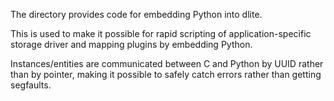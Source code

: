 The directory provides code for embedding Python into dlite.

This is used to make it possible for rapid scripting of
application-specific storage driver and mapping plugins by embedding
Python.

Instances/entities are communicated between C and Python by UUID
rather than by pointer, making it possible to safely catch errors
rather than getting segfaults.
